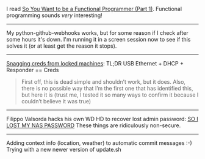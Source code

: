 I read [So You Want to be a Functional Programmer (Part 1)](https://medium.com/@cscalfani/so-you-want-to-be-a-functional-programmer-part-1-1f15e387e536). Functional programming sounds *very* interesting!

---

My python-github-webhooks works, but for some reason if I check after some hours it's down. I'm running it in a screen session now to see if this solves it (or at least get the reason it stops).

---

[Snagging creds from locked machines](https://room362.com/post/2016/snagging-creds-from-locked-machines/): TL;DR USB Ethernet + DHCP + Responder == Creds

> First off, this is dead simple and shouldn’t work, but it does. Also, there is no possible way that I’m the first one that has identified this, but here it is (trust me, I tested it so many ways to confirm it because I couldn’t believe it was true)

---

Filippo Valsorda hacks his own WD HD to recover lost admin password: [SO I LOST MY NAS PASSWORD](https://blog.filippo.io/so-i-lost-the-password-of-my-nas/) These things are ridiculously non-secure.

---

Adding context info (location, weather) to automatic commit messages :-)
Trying with a new newer version of update.sh
